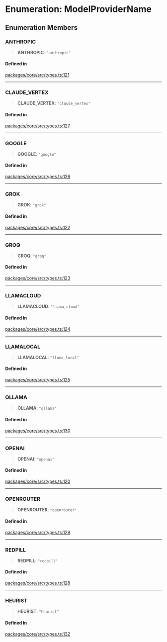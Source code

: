 # Enumeration: ModelProviderName

## Enumeration Members

### ANTHROPIC

> **ANTHROPIC**: `"anthropic"`

#### Defined in

[packages/core/src/types.ts:121](https://github.com/ai16z/eliza/blob/7fcf54e7fb2ba027d110afcc319c0b01b3f181dc/packages/core/src/types.ts#L121)

***

### CLAUDE\_VERTEX

> **CLAUDE\_VERTEX**: `"claude_vertex"`

#### Defined in

[packages/core/src/types.ts:127](https://github.com/ai16z/eliza/blob/7fcf54e7fb2ba027d110afcc319c0b01b3f181dc/packages/core/src/types.ts#L127)

***

### GOOGLE

> **GOOGLE**: `"google"`

#### Defined in

[packages/core/src/types.ts:126](https://github.com/ai16z/eliza/blob/7fcf54e7fb2ba027d110afcc319c0b01b3f181dc/packages/core/src/types.ts#L126)

***

### GROK

> **GROK**: `"grok"`

#### Defined in

[packages/core/src/types.ts:122](https://github.com/ai16z/eliza/blob/7fcf54e7fb2ba027d110afcc319c0b01b3f181dc/packages/core/src/types.ts#L122)

***

### GROQ

> **GROQ**: `"groq"`

#### Defined in

[packages/core/src/types.ts:123](https://github.com/ai16z/eliza/blob/7fcf54e7fb2ba027d110afcc319c0b01b3f181dc/packages/core/src/types.ts#L123)

***

### LLAMACLOUD

> **LLAMACLOUD**: `"llama_cloud"`

#### Defined in

[packages/core/src/types.ts:124](https://github.com/ai16z/eliza/blob/7fcf54e7fb2ba027d110afcc319c0b01b3f181dc/packages/core/src/types.ts#L124)

***

### LLAMALOCAL

> **LLAMALOCAL**: `"llama_local"`

#### Defined in

[packages/core/src/types.ts:125](https://github.com/ai16z/eliza/blob/7fcf54e7fb2ba027d110afcc319c0b01b3f181dc/packages/core/src/types.ts#L125)

***

### OLLAMA

> **OLLAMA**: `"ollama"`

#### Defined in

[packages/core/src/types.ts:130](https://github.com/ai16z/eliza/blob/7fcf54e7fb2ba027d110afcc319c0b01b3f181dc/packages/core/src/types.ts#L130)

***

### OPENAI

> **OPENAI**: `"openai"`

#### Defined in

[packages/core/src/types.ts:120](https://github.com/ai16z/eliza/blob/7fcf54e7fb2ba027d110afcc319c0b01b3f181dc/packages/core/src/types.ts#L120)

***

### OPENROUTER

> **OPENROUTER**: `"openrouter"`

#### Defined in

[packages/core/src/types.ts:129](https://github.com/ai16z/eliza/blob/7fcf54e7fb2ba027d110afcc319c0b01b3f181dc/packages/core/src/types.ts#L129)

***

### REDPILL

> **REDPILL**: `"redpill"`

#### Defined in

[packages/core/src/types.ts:128](https://github.com/ai16z/eliza/blob/7fcf54e7fb2ba027d110afcc319c0b01b3f181dc/packages/core/src/types.ts#L128)


***

### HEURIST

> **HEURIST**: `"heurist"`

#### Defined in

[packages/core/src/types.ts:132](https://github.com/ai16z/eliza/blob/4d1e66cbf7deea87a8a67525670a963cd00108bc/packages/core/src/types.ts#L132)
